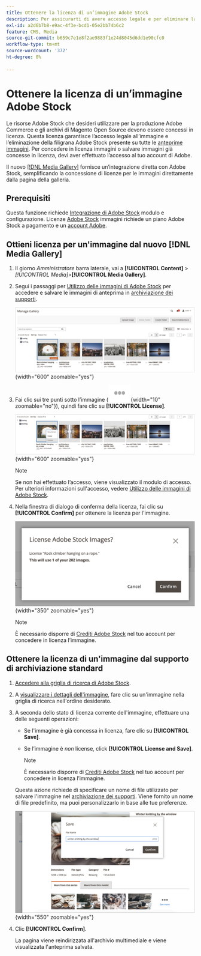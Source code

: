 ```yaml
---
title: Ottenere la licenza di un’immagine Adobe Stock
description: Per assicurarti di avere accesso legale e per eliminare la filigrana di Adobe Stock, acquisisci licenza per le immagini Adobe Stock.
exl-id: a2d6b7b8-e9ac-4f3e-bcd1-05e2bb74b6c2
feature: CMS, Media
source-git-commit: b659c7e1e8f2ae9883f1e24d8045d6dd1e90cfc0
workflow-type: tm+mt
source-wordcount: '372'
ht-degree: 0%

---
```


# Ottenere la licenza di un’immagine Adobe Stock

Le risorse Adobe Stock che desideri utilizzare per la produzione Adobe Commerce e gli archivi di Magento Open Source devono essere concessi in licenza. Questa licenza garantisce l’accesso legale all’immagine e l’eliminazione della filigrana Adobe Stock presente su tutte le [anteprime immagini][save-preview]. Per concedere in licenza immagini o salvare immagini già concesse in licenza, devi aver effettuato l’accesso al tuo account di Adobe.

Il nuovo [[!DNL Media Gallery]](media-gallery.md) fornisce un’integrazione diretta con Adobe Stock, semplificando la concessione di licenze per le immagini direttamente dalla pagina della galleria.

## Prerequisiti

Questa funzione richiede [Integrazione di Adobe Stock][adobe-stock-integration] modulo e configurazione. Licenze [Adobe Stock][adobe-stock] immagini richiede un piano Adobe Stock a pagamento e un [account Adobe][adobe-signin].

## Ottieni licenza per un&#39;immagine dal nuovo [!DNL Media Gallery]

1. Il giorno _Amministratore_ barra laterale, vai a **[!UICONTROL Content]** > _[!UICONTROL Media]_>**[!UICONTROL Media Gallery]**.

1. Segui i passaggi per [Utilizzo delle immagini di Adobe Stock][using-adobe-stock] per accedere e salvare le immagini di anteprima in [archiviazione dei supporti][media-storage].

   ![Immagine anteprima salvata](./assets/adobe-stock-gallery-unlicensed.png){width="600" zoomable="yes"}

1. Fai clic sui tre punti sotto l’immagine (![Icona del menu Risorsa](./assets/media-gallery-asset-menu-icon.png){width="10" zoomable="no"}), quindi fare clic su **[!UICONTROL License]**.

   ![Azioni immagine Adobe Stock](./assets/adobe-stock-gallery-image-actions.png){width="600" zoomable="yes"}

   >[!NOTE]
   >
   >Se non hai effettuato l’accesso, viene visualizzato il modulo di accesso. Per ulteriori informazioni sull&#39;accesso, vedere [Utilizzo delle immagini di Adobe Stock][using-adobe-stock].

1. Nella finestra di dialogo di conferma della licenza, fai clic su **[!UICONTROL Confirm]** per ottenere la licenza per l&#39;immagine.

   ![Conferma licenza](./assets/adobe-stock-gallery-license-confirm.png){width="350" zoomable="yes"}

   >[!NOTE]
   >
   >È necessario disporre di [Crediti Adobe Stock][stock-credits] nel tuo account per concedere in licenza l’immagine.

## Ottenere la licenza di un&#39;immagine dal supporto di archiviazione standard

1. [Accedere alla griglia di ricerca di Adobe Stock][access-search].

1. A [visualizzare i dettagli dell&#39;immagine][view-details], fare clic su un&#39;immagine nella griglia di ricerca nell&#39;ordine desiderato.

1. A seconda dello stato di licenza corrente dell&#39;immagine, effettuare una delle seguenti operazioni:

   - Se l&#39;immagine è già concessa in licenza, fare clic su **[!UICONTROL Save]**.

   - Se l’immagine è _non_ license, click **[!UICONTROL License and Save]**.

     >[!NOTE]
     >
     >È necessario disporre di [Crediti Adobe Stock][stock-credits] nel tuo account per concedere in licenza l’immagine.

   Questa azione richiede di specificare un nome di file utilizzato per salvare l&#39;immagine nel [archiviazione dei supporti][media-storage]. Viene fornito un nome di file predefinito, ma puoi personalizzarlo in base alle tue preferenze.

   ![Salva immagine con licenza Adobe Stock](./assets/adobe-stock-save-licensed.png){width="550" zoomable="yes"}

1. Clic **[!UICONTROL Confirm]**.

   La pagina viene reindirizzata all&#39;archivio multimediale e viene visualizzata l&#39;anteprima salvata.

[adobe-stock-integration]: adobe-stock.md
[media-storage]: media-storage.md
[using-adobe-stock]: adobe-stock-manage.md
[save-preview]: adobe-stock-save-preview.md
[access-search]: adobe-stock-manage.md#access-the-adobe-stock-search-grid
[view-details]: adobe-stock-manage.md#view-image-details
[stock-credits]: https://helpx.adobe.com/stock/help/credit-packs.html
[adobe-stock]: https://stock.adobe.com
[adobe-signin]: https://helpx.adobe.com/manage-account/using/access-adobe-id-account.html

